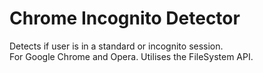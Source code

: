Chrome Incognito Detector
======

Detects if user is in a standard or incognito session.
<br>
For Google Chrome and Opera. Utilises the FileSystem API.
